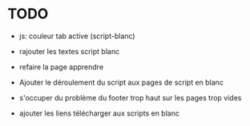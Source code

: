 # TODO

- js: couleur tab active (script-blanc)
- rajouter les textes script blanc
- refaire la page apprendre

- Ajouter le déroulement du script aux pages de script en blanc
- s'occuper du problème du footer trop haut sur les pages trop vides
- ajouter les liens télécharger aux scripts en blanc